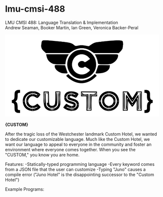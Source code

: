 # lmu-cmsi-488
LMU CMSI 488: Language Translation &amp; Implementation  
Andrew Seaman, Booker Martin, Ian Green, Veronica Backer-Peral

![](https://github.com/Booker-M/Custom/blob/main/logo/Custom.png?raw=true)

**{CUSTOM}**

After the tragic loss of the Westchester landmark Custom Hotel, we wanted to dedicate our customizable language. Much like the Custom Hotel, we want our language to appeal to everyone in the community and foster an environment where everyone comes together. When you see the "CUSTOM," you know you are home.

Features:
-Statically-typed programming language
-Every keyword comes from a JSON file that the user can customize
-Typing "Juno" causes a compile error ("Juno Hotel" is the disappointing successor to the "Custom Hotel")

Example Programs:
